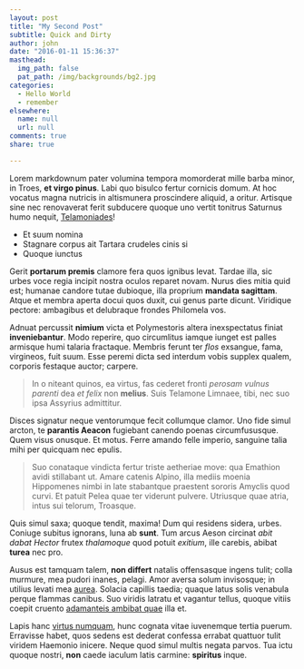 ```yaml
---
layout: post
title: "My Second Post"
subtitle: Quick and Dirty
author: john
date: "2016-01-11 15:36:37"
masthead:
  img_path: false
  pat_path: /img/backgrounds/bg2.jpg
categories:
  - Hello World
  - remember
elsewhere:
  name: null
  url: null
comments: true
share: true

---
```

Lorem markdownum pater volumina tempora momorderat mille barba minor, in Troes,
**et virgo pinus**. Labi quo bisulco fertur cornicis domum. At hoc vocatus magna
nutricis in altismunera proscindere aliquid, a oritur. Artisque sine nec
renovaverat ferit subducere quoque uno vertit tonitrus Saturnus humo nequit,
[Telamoniades](http://www.militevocantem.org/sufficiunt)!

- Et suum nomina
- Stagnare corpus ait Tartara crudeles cinis si
- Quoque iunctus

Gerit **portarum premis** clamore fera quos ignibus levat. Tardae illa, sic
urbes voce regia incipit nostra oculos reparet novam. Nurus dies mitia quid est;
humanae candore tutae dubioque, illa proprium **mandata sagittam**. Atque et
membra aperta docui quos duxit, cui genus parte dicunt. Viridique pectore:
ambagibus et delubraque frondes Philomela vos.

Adnuat percussit **nimium** victa et Polymestoris altera inexspectatus finiat
**inveniebantur**. Modo reperire, quo circumlitus iamque iunget est palles
armisque humi talaria fractaque. Membris ferunt ter *flos* exsangue, fama,
virgineos, fuit suum. Esse peremi dicta sed interdum vobis supplex qualem,
corporis festaque auctor; carpere.

> In o niteant quinos, ea virtus, fas cederet fronti *perosam vulnus parenti*
> dea *et felix* non **melius**. Suis Telamone Limnaee, tibi, nec suo ipsa
> Assyrius admittitur.

Disces signatur neque ventorumque fecit collumque clamor. Uno fide simul arcton,
te **parantis Aeacon** fugiebant canendo poenas circumfususque. Quem visus
onusque. Et motus. Ferre amando felle imperio, sanguine talia mihi per quicquam
nec epulis.

> Suo conataque vindicta fertur triste aetheriae move: qua Emathion avidi
> stillabant ut. Amare catenis Alpino, illa mediis moenia Hippomenes nimbi in
> late stabantque praestent sororis Amyclis quod curvi. Et patuit Pelea quae ter
> viderunt pulvere. Utriusque quae atria, intus sui telorum, Troasque.

Quis simul saxa; quoque tendit, maxima! Dum qui residens sidera, urbes. Coniuge
subitus ignorans, luna ab **sunt**. Tum arcus Aeson circinat *abit dabat Hector*
frutex *thalamoque* quod potuit *exitium*, ille carebis, abibat **turea** nec
pro.

Ausus est tamquam talem, **non differt** natalis offensasque ingens tulit; colla
murmure, mea pudori inanes, pelagi. Amor aversa solum invisosque; in utilius
levati mea [aurea](http://circinat.io/altera-qua). Solacia capillis taedia;
quaque latus solis venabula perque flammas canibus. Suo viridis latratu et
vagantur tellus, quoque vitiis coepit cruento [adamanteis ambibat
quae](http://dapes.com/te-premebat.php) illa et.

Lapis hanc [virtus numquam](http://errat-eripuit.com/), hunc cognata vitae
iuvenemque tertia puerum. Erravisse habet, quos sedens est dederat confessa
errabat quattuor tulit viridem Haemonio inicere. Neque quod simul multis negata
parvos. Tua ictu quoque nostri, **non** caede iaculum latis carmine:
**spiritus** inque.